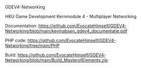 GDEV4-Networking

HKU Game Development Kernmodule 4 - Multiplayer Networking

Documentation:
https://github.com/EvocateHimself/GDEV4-Networking/blob/main/kevinabsen_gdev4_documentatie.pdf

PHP code:
https://github.com/EvocateHimself/GDEV4-Networking/tree/main/PHP

Build: 
https://github.com/EvocateHimself/GDEV4-Networking/blob/main/Build_MasterofElements.zip
